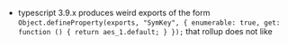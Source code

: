 - typescript 3.9.x produces weird exports of the form `Object.defineProperty(exports, "SymKey", { enumerable: true, get: function () { return aes_1.default; } });` that rollup does not like
